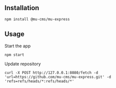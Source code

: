 ## Installation

```shell
npm install @mu-cms/mu-express
```

## Usage

Start the app

```shell
npm start
```

Update repository

```shell
curl -X POST http://127.0.0.1:8080/fetch -d 'url=https://github.com/mu-cms/mu-express.git' -d 'refs=refs/heads/*:refs/heads/*'
```